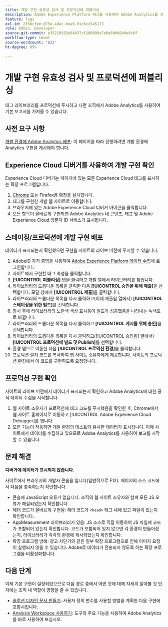 ```yaml
---
title: 개발 구현 유효성 검사 및 프로덕션에 퍼블리싱
description: Adobe Experience Platform 태그를 사용하여 Adobe Analytics를 프로덕션 환경에 배포하는 방법에 대해 알아봅니다.
feature: Tags
exl-id: 2f5bcfee-d75e-4dac-bea9-91c6cc545173
role: Admin, Developer
source-git-commit: e35210582e94037cf286b98e7e0a6b06040a8c6f
workflow-type: tm+mt
source-wordcount: '622'
ht-degree: 89%

---
```


# 개발 구현 유효성 검사 및 프로덕션에 퍼블리싱

태그 라이브러리를 프로덕션에 푸시하고 나면 조직에서 Adobe Analytics를 사용하여 기본 보고서를 가져올 수 있습니다.

## 사전 요구 사항

[개발 환경에 Adobe Analytics 배포](deploy-dev.md): 이 페이지를 따라 진행하려면 개발 환경에 Analytics 구현을 게시해야 합니다.

## Experience Cloud 디버거를 사용하여 개발 구현 확인

Experience Cloud 디버거는 페이지에 있는 모든 Experience Cloud 태그를 표시하는 확장 프로그램입니다.

1. [Chrome](https://chromewebstore.google.com/detail/adobe-experience-platform/bfnnokhpnncpkdmbokanobigaccjkpob) 또는 Firefox용 확장을 설치합니다.
2. 태그를 구현한 개발 웹 사이트로 이동합니다.
3. 브라우저에 있는 Adobe Experience Cloud 디버거 아이콘을 클릭합니다.
4. 모든 항목이 올바르게 구현되면 Adobe Analytics 내 콘텐츠, 태그 및 Adobe Experience Cloud 방문자 ID 서비스가 표시됩니다.

## 스테이징/프로덕션에 개발 구현 배포

데이터가 표시되는지 확인했으면 구현을 사이트의 라이브 버전에 푸시할 수 있습니다.

1. AdobeID 자격 증명을 사용하여 [Adobe Experience Platform 데이터 수집](https://experience.adobe.com/data-collection)에 로그인합니다.
1. 사이트에서 구현할 태그 속성을 클릭합니다.
1. **[!UICONTROL 퍼블리싱]** 탭을 클릭하고 개발 열에서 라이브러리를 찾습니다.
1. 라이브러리의 드롭다운 목록을 클릭한 다음 **[!UICONTROL 승인을 위해 제출]**&#x200B;을 선택합니다. 모달 창에서 **[!UICONTROL 제출]**&#x200B;을 클릭합니다.
1. 라이브러리의 드롭다운 목록을 다시 클릭하고(이제 제출됨 열에서) **[!UICONTROL 스테이징을 위한 빌드]**&#x200B;를 선택합니다.
1. 잠시 후에 라이브러리의 노란색 색상 표시등이 빌드가 성공했음을 나타내는 녹색으로 바뀝니다.
1. 라이브러리의 드롭다운 목록을 다시 클릭하고 **[!UICONTROL 게시를 위해 승인]**&#x200B;을 선택합니다.
1. 라이브러리의 드롭다운 목록을 다시 클릭하고([!UICONTROL 승인됨] 열에서) **[!UICONTROL 프로덕션에 빌드 및 Publish]**&#x200B;를 선택합니다.
1. 환경 탭으로 이동한 다음 **[!UICONTROL 프로덕션 환경]**&#x200B;을 클릭합니다.
1. 프로덕션 설치 코드를 복사하여 웹 사이트 소유자에게 제공합니다. 사이트의 프로덕션 환경에서 이 코드를 구현하도록 요청합니다.

## 프로덕션 구현 확인

사이트의 라이브 버전에서 데이터가 표시되는지 확인하고 Adobe Analytics에 대한 공식 데이터 수집을 시작합니다.

1. 웹 사이트 소유자가 프로덕션에 태그 코드를 푸시했음을 확인한 후, Chrome에서 웹 사이트 홈페이지로 이동하고 [!UICONTROL Adobe Experience Cloud Debugger]를 엽니다.
2. 모든 기능이 작동하면 개발 환경의 테스트와 유사한 데이터가 표시됩니다. 이제 사이트에서 데이터를 수집하고 있으므로 Adobe Analytics를 사용하여 보고를 시작할 수 있습니다.

## 문제 해결

**디버거에 데이터가 표시되지 않습니다.**

사이트에서 브라우저의 개발자 콘솔을 엽니다(일반적으로 F12). 페이지의 소스 코드에서 다음을 충족하는지 확인합니다.

* 콘솔에 JavaScript 오류가 없습니다. 조직의 웹 사이트 소유자와 함께 모든 JS 오류가 해결되었는지 확인합니다.
* 헤더 코드가 올바르게 구현됨: 헤더 코드가 `<head>` 태그 내에 있고 파일이 있는지 확인합니다.
* AppMeasurement 라이브러리가 있음: JS 소스로 직접 이동하여 JS 파일에 코드가 포함되어 있는지 확인합니다. 코드가 포함되어 있지 않으면 각 환경이 만들어졌는지, 라이브러리가 각각의 환경에 게시되었는지 확인합니다.
* 확장 프로그램 방해: 광고 차단기와 같은 일부 확장 프로그램으로 인해 이미지 요청이 실행되지 않을 수 있습니다. Adobe로 데이터가 전송되지 않도록 하는 확장 프로그램을 비활성화합니다.

## 다음 단계

이제 기본 구현이 설정되었으므로 다음 경로 중에서 어떤 것에 대해 자세히 알아볼 것 인지에는 조직 내 역할이 영향을 줄 수 있습니다.

* [솔루션 디자인 문서 만들기](../prepare/solution-design.md): 사용자 정의 변수를 사용할 방법을 계획한 다음 구현에 포함시킵니다.
* [Analysis Workspace 사용하기](/help/analyze/analysis-workspace/home.md): 도구의 주요 기능을 사용하여 Adobe Analytics를 바로 사용하여 보십시오.
